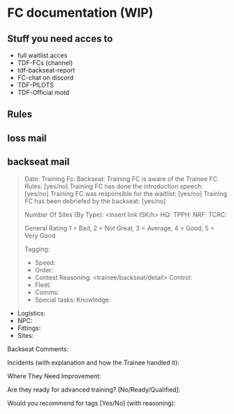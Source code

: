 # FC documentation (WIP)
## Stuff you need acces to
- full waitlist acces
- TDF-FCs (channel)
- tdf-backseat-report
- FC-chat on discord
- TDF-PILOTS
- TDF-Official motd

 ## Rules
 
 ## loss mail
 
 ## backseat mail
 
 > Date: 
> Training Fc:
> Backseat:
> Training FC is aware of the Trainee FC Rules: [yes/no]
> Training FC has done the introduction speech: [yes/no]
> Training FC was responsible for the waitlist: [yes/no]
> Training FC has been debriefed by the backseat: [yes/no]
>
> Number Of Sites (By Type):
> <insert link ISK/h>
> HQ: <all including lost contests>
> TPPH:
> NRF:
> TCRC:
> 
> General Rating
> 1 = Bad, 2 = Not Great, 3 = Average, 4 = Good, 5 = Very Good
> 
> Tagging:
> - Speed:
> - Order:
> - Contest Reasoning: <trainee/backseat/detail>
> Control:
> - Fleet:
> - Comms:
> - Special tasks: <if appointed>
> Knowledge:
 - Logistics:
 - NPC:
 - Fittings:
 - Sites:

Backseat Comments:


Incidents (with explanation and how the Trainee handled it):

Where They Need Improvement:

Are they ready for advanced training? [No/Ready/Qualified]:

Would you recommend for tags [Yes/No] (with reasoning):
 

